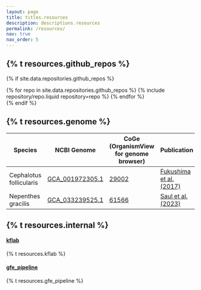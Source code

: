 ```yaml
---
layout: page
title: titles.resources
description: descriptions.resources
permalink: /resources/
nav: true
nav_order: 5
---
```


## {% t resources.github_repos %}

{% if site.data.repositories.github_repos %}

<div class="repositories d-flex flex-wrap flex-md-row flex-column justify-content-between align-items-center">
  {% for repo in site.data.repositories.github_repos %}
    {% include repository/repo.liquid repository=repo %}
  {% endfor %}
</div>
{% endif %}

## {% t resources.genome %}

| Species                 | NCBI Genome                                                                      | CoGe (OrganismView for genome browser)                       | Publication                                                                |
| ----------------------- | -------------------------------------------------------------------------------- | ------------------------------------------------------------ | -------------------------------------------------------------------------- |
| Cephalotus follicularis | [GCA_001972305.1](https://www.ncbi.nlm.nih.gov/datasets/genome/GCA_001972305.1/) | [29002](https://genomevolution.org/coge/GenomeInfo.pl?gid=29002) | [Fukushima et al. (2017)](https://www.nature.com/articles/s41559-016-0059) |
| Nepenthes gracilis      | [GCA_033239525.1](https://www.ncbi.nlm.nih.gov/datasets/genome/GCA_033239525.1/) | [61566](https://genomevolution.org/coge/GenomeInfo.pl?gid=61566) | [Saul et al. (2023)](https://www.nature.com/articles/s41477-023-01562-2)   |

<div style="margin-top: 30px;"></div>

## {% t resources.internal %}

#### [kflab](https://github.com/kfuku52/kflab)

{% t resources.kflab %}

#### [gfe_pipeline](https://github.com/kfuku52/gfe_pipeline)

{% t resources.gfe_pipeline %}